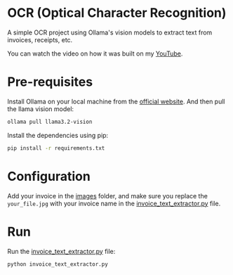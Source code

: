 # OCR (Optical Character Recognition)
A simple OCR project using Ollama's vision models to extract text from invoices, receipts, etc.

You can watch the video on how it was built on my [YouTube](https://youtu.be/ZZHWLXyZHlA?si=6BSOXiDObXcTCQgk&t=191).

# Pre-requisites
Install Ollama on your local machine from the [official website](https://ollama.com/). And then pull the llama vision model:

```bash
ollama pull llama3.2-vision
```

Install the dependencies using pip:

```bash
pip install -r requirements.txt
```

# Configuration 
Add your invoice in the [images](images) folder, and make sure you replace the `your_file.jpg` with your invoice name in the [invoice_text_extractor.py](invoice_text_extractor.py) file.

# Run
Run the [invoice_text_extractor.py](invoice_text_extractor.py) file:

```bash
python invoice_text_extractor.py
``` 